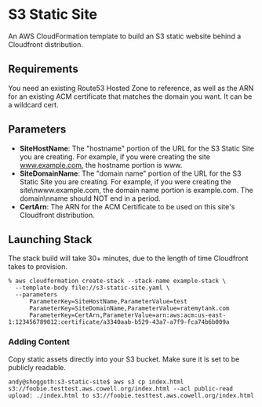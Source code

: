 # S3 Static Site

An AWS CloudFormation template to build an S3 static website behind a Cloudfront
distribution.

## Requirements

You need an existing Route53 Hosted Zone to reference, as well as the ARN for an
existing ACM certificate that matches the domain you want.  It can be a wildcard
cert.

## Parameters

* **SiteHostName**: The "hostname" portion of the URL for the S3 Static Site you are
creating.  For example, if you were creating the site www.example.com, the
hostname portion is www.
* **SiteDomainName**: The "domain name" portion of the URL for the S3 Static Site you
are creating.  For example, if you were creating the site\nwww.example.com,
the domain name portion is example.com.  The domain\nname should NOT end in
a period.
* **CertArn**: The ARN for the ACM Certificate to be used on this site's Cloudfront
distribution.

## Launching Stack

The stack build will take 30+ minutes, due to the length of time Cloudfront takes to
provision.

```
% aws cloudformation create-stack --stack-name example-stack \
  --template-body file://s3-static-site.yaml \
  --parameters
      ParameterKey=SiteHostName,ParameterValue=test
      ParameterKey=SiteDomainName,ParameterValue=ratemytank.com
      ParameterKey=CertArn,ParameterValue=arn:aws:acm:us-east-1:123456789012:certificate/a3340aab-b529-43a7-a7f9-fca74b6b009a
```

### Adding Content

Copy static assets directly into your S3 bucket.  Make sure it is set
to be publicly readable.

```
andy@shoggoth:s3-static-site$ aws s3 cp index.html s3://foobie.testtest.aws.cowell.org/index.html --acl public-read
upload: ./index.html to s3://foobie.testtest.aws.cowell.org/index.html
```
